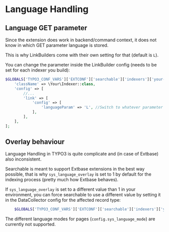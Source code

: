 # Language Handling

## Language GET parameter

Since the extension does work in backend/command context, it does not know in which GET parameter language is stored.

This is why LinkBuilders come with their own setting for that (default is `L`).

You can change the parameter inside the LinkBuilder config (needs to be set for each indexer you build):

```php
$GLOBALS['TYPO3_CONF_VARS']['EXTCONF']['searchable']['indexers']['your-indexer'] = [
    'className' => \Your\Indexer::class,
    'config' => [
        //...
        'link' => [
            'config' => [
                'languageParam' => 'L', //Switch to whatever parameter you use
            ],
        ],
    ],
];
```

## Overlay behaviour

Language Handling in TYPO3 is quite complicate and (in case of Extbase) also inconsistent.

Searchable is meant to support Extbase extensions in the best way possible, that is why `sys_language_overlay` is set to 1 by default for the indexing process (pretty much how Extbase behaves).

If `sys_language_overlay` is set to a different value than 1 in your environment, you can force searchable to use a different value by setting it in the DataCollector config for the affected record type:
```php
    $GLOBALS['TYPO3_CONF_VARS']['EXTCONF']['searchable']['indexers']['your_type']['config']['collector']['config']['sysLanguageOverlay'] = 0|1|'hideNonTranslated';
```

The different language modes for pages (`config.sys_language_mode`) are currently not supported.
